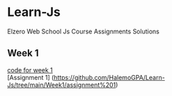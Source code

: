 # Learn-Js
Elzero Web School Js Course Assignments Solutions
## Week 1
[code for week 1](https://github.com/HalemoGPA/Learn-Js/tree/main/Week1)  
  [Assignment 1] (https://github.com/HalemoGPA/Learn-Js/tree/main/Week1/assignment%201)
